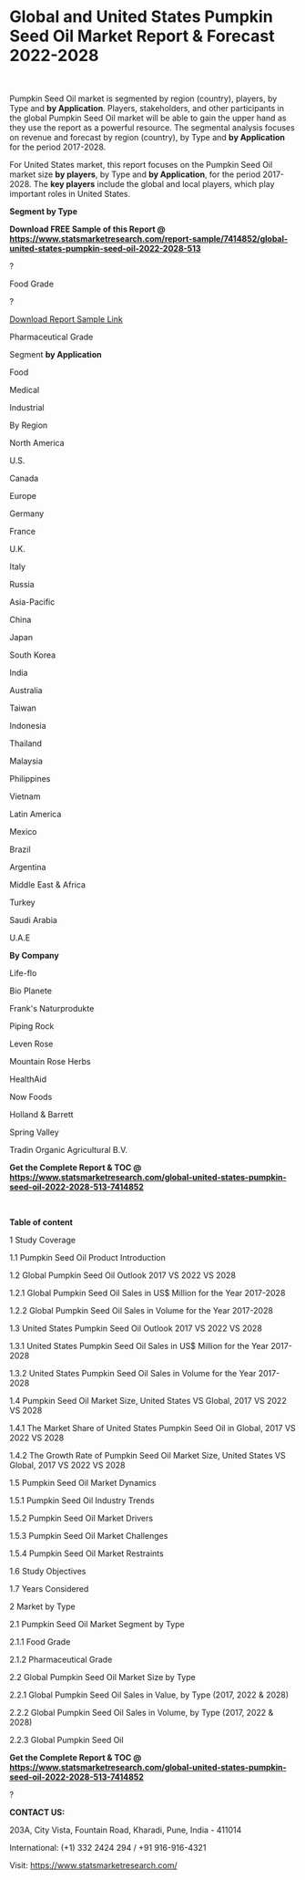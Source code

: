 <h1>Global and United States Pumpkin Seed Oil Market Report & Forecast 2022-2028</h1><br/><p>Pumpkin Seed Oil market is segmented by region (country), players, by Type and <strong>by Application</strong>. Players, stakeholders, and other participants in the global Pumpkin Seed Oil market will be able to gain the upper hand as they use the report as a powerful resource. The segmental analysis focuses on revenue and forecast by region (country), by Type and <strong>by Application</strong> for the period 2017-2028.</p>
 
 
 
 <p>For United States market, this report focuses on the Pumpkin Seed Oil market size <strong>by players</strong>, by Type and <strong>by Application</strong>, for the period 2017-2028. The <strong>key players</strong> include the global and local players, which play important roles in United States.</p>
 
 
 
 <p><strong>Segment by Type</strong></p>
 
 
 
 <div><b>Download FREE Sample of this Report @ <a href="https://www.statsmarketresearch.com/download-free-sample/7414852/global-united-states-pumpkin-seed-oil-2022-2028-513">https://www.statsmarketresearch.com/report-sample/7414852/global-united-states-pumpkin-seed-oil-2022-2028-513</a></b></div>
 
 
 
 <p>? </p>
 
 
 
 <p>Food Grade</p>
 
 
 
 <p>? </p>
 
 
 
 <p><a href="https://www.statsmarketresearch.com/download-free-sample/7414852/global-united-states-pumpkin-seed-oil-2022-2028-513">Download Report Sample Link</a></p>
 
 
 
 <p>Pharmaceutical Grade</p>
 
 
 
 <p>Segment <strong>by Application</strong></p>
 
 
 
 <p>Food</p>
 
 
 
 <p>Medical</p>
 
 
 
 <p>Industrial</p>
 
 
 
 <p>By Region</p>
 
 
 
 <p>North America</p>
 
 
 
 <p>U.S.</p>
 
 
 
 <p>Canada</p>
 
 
 
 <p>Europe</p>
 
 
 
 <p>Germany</p>
 
 
 
 <p>France</p>
 
 
 
 <p>U.K.</p>
 
 
 
 <p>Italy</p>
 
 
 
 <p>Russia</p>
 
 
 
 <p>Asia-Pacific</p>
 
 
 
 <p>China</p>
 
 
 
 <p>Japan</p>
 
 
 
 <p>South Korea</p>
 
 
 
 <p>India</p>
 
 
 
 <p>Australia</p>
 
 
 
 <p>Taiwan</p>
 
 
 
 <p>Indonesia</p>
 
 
 
 <p>Thailand</p>
 
 
 
 <p>Malaysia</p>
 
 
 
 <p>Philippines</p>
 
 
 
 <p>Vietnam</p>
 
 
 
 <p>Latin America</p>
 
 
 
 <p>Mexico</p>
 
 
 
 <p>Brazil</p>
 
 
 
 <p>Argentina</p>
 
 
 
 <p>Middle East & Africa</p>
 
 
 
 <p>Turkey</p>
 
 
 
 <p>Saudi Arabia</p>
 
 
 
 <p>U.A.E</p>
 
 
 
 <p><strong>By Company</strong></p>
 
 
 
 <p>Life-flo</p>
 
 
 
 <p>Bio Planete</p>
 
 
 
 <p>Frank&#39;s Naturprodukte</p>
 
 
 
 <p>Piping Rock</p>
 
 
 
 <p>Leven Rose</p>
 
 
 
 <p>Mountain Rose Herbs</p>
 
 
 
 <p>HealthAid</p>
 
 
 
 <p>Now Foods</p>
 
 
 
 <p>Holland & Barrett</p>
 
 
 
 <p>Spring Valley</p>
 
 
 
 <p>Tradin Organic Agricultural B.V.</p>
 
 
 
 <div><b>Get the Complete Report & TOC @ <a href="https://www.statsmarketresearch.com/global-united-states-pumpkin-seed-oil-2022-2028-513-7414852">https://www.statsmarketresearch.com/global-united-states-pumpkin-seed-oil-2022-2028-513-7414852</a></b></div>
 
 
 
 <p><br />
 
 <b>Table of content</b></p>
 
 
 
 <p>1 Study Coverage<br />
 
 1.1 Pumpkin Seed Oil Product Introduction<br />
 
 1.2 Global Pumpkin Seed Oil Outlook 2017 VS 2022 VS 2028<br />
 
 1.2.1 Global Pumpkin Seed Oil Sales in US$ Million for the Year 2017-2028<br />
 
 1.2.2 Global Pumpkin Seed Oil Sales in Volume for the Year 2017-2028<br />
 
 1.3 United States Pumpkin Seed Oil Outlook 2017 VS 2022 VS 2028<br />
 
 1.3.1 United States Pumpkin Seed Oil Sales in US$ Million for the Year 2017-2028<br />
 
 1.3.2 United States Pumpkin Seed Oil Sales in Volume for the Year 2017-2028<br />
 
 1.4 Pumpkin Seed Oil Market Size, United States VS Global, 2017 VS 2022 VS 2028<br />
 
 1.4.1 The Market Share of United States Pumpkin Seed Oil in Global, 2017 VS 2022 VS 2028<br />
 
 1.4.2 The Growth Rate of Pumpkin Seed Oil Market Size, United States VS Global, 2017 VS 2022 VS 2028<br />
 
 1.5 Pumpkin Seed Oil Market Dynamics<br />
 
 1.5.1 Pumpkin Seed Oil Industry Trends<br />
 
 1.5.2 Pumpkin Seed Oil Market Drivers<br />
 
 1.5.3 Pumpkin Seed Oil Market Challenges<br />
 
 1.5.4 Pumpkin Seed Oil Market Restraints<br />
 
 1.6 Study Objectives<br />
 
 1.7 Years Considered<br />
 
 2 Market by Type<br />
 
 2.1 Pumpkin Seed Oil Market Segment by Type<br />
 
 2.1.1 Food Grade<br />
 
 2.1.2 Pharmaceutical Grade<br />
 
 2.2 Global Pumpkin Seed Oil Market Size by Type<br />
 
 2.2.1 Global Pumpkin Seed Oil Sales in Value, by Type (2017, 2022 & 2028)<br />
 
 2.2.2 Global Pumpkin Seed Oil Sales in Volume, by Type (2017, 2022 & 2028)<br />
 
 2.2.3 Global Pumpkin Seed Oil</p>
 
 
 
 <div><b>Get the Complete Report & TOC @ <a href="https://www.statsmarketresearch.com/global-united-states-pumpkin-seed-oil-2022-2028-513-7414852">https://www.statsmarketresearch.com/global-united-states-pumpkin-seed-oil-2022-2028-513-7414852</a></b></div>
 
 
 
 <p>? </p>
 
 
 
 <p><b>CONTACT US:</b><br />
 
 203A, City Vista, Fountain Road, Kharadi, Pune, India - 411014<br />
 
 International: (+1) 332 2424 294 / +91 916-916-4321<br />
 
 Visit: <a href="https://www.statsmarketresearch.com/">https://www.statsmarketresearch.com/</a></p>